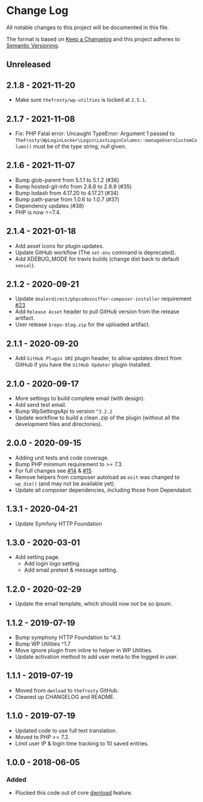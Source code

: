 # Change Log
All notable changes to this project will be documented in this file.

The format is based on [Keep a Changelog](http://keepachangelog.com/)
and this project adheres to [Semantic Versioning](http://semver.org/).

## Unreleased

## 2.1.8 - 2021-11-20

* Make sure `thefrosty/wp-utilties` is locked at `2.5.1`.

## 2.1.7 - 2021-11-08
- Fix: PHP Fatal error: Uncaught TypeError: Argument 1 passed to 
`TheFrosty\WpLoginLocker\Login\LastLoginColumns::manageUsersCustomColumn()` must be of the type string, null given.

## 2.1.6 - 2021-11-07
- Bump glob-parent from 5.1.1 to 5.1.2 (#36)
- Bump hosted-git-info from 2.8.8 to 2.8.9 (#35)
- Bump lodash from 4.17.20 to 4.17.21 (#34)
- Bump path-parse from 1.0.6 to 1.0.7 (#37)
- Dependency updates (#38)
- PHP is now >=7.4.

## 2.1.4 - 2021-01-18
- Add asset icons for plugin updates.
- Update GitHub workflow (The `set-env` command is deprecated).
- Add XDEBUG_MODE for travis builds (change dist back to default `xenial`).

## 2.1.2 - 2020-09-21
- Update `dealerdirect/phpcodesniffer-composer-installer` requirement [#23](https://github.com/thefrosty/wp-login-locker/pull/23)
- Add `Release Asset` header to pull GitHub version from the release artifact.
- User release `$repo-$tag.zip` for the uploaded artifact.

## 2.1.1 - 2020-09-20
- Add `GitHub Plugin URI` plugin header, to allow updates direct from GitHub if you have the `GitHub Updater` plugin installed. 

## 2.1.0 - 2020-09-17
- More settings to build complete email (with design).
- Add send test email.
- Bump WpSettingsApi to version `^3.2.2`
- Update workflow to build a clean .zip of the plugin (without all the development files and directories).

## 2.0.0 - 2020-09-15
- Adding unit tests and code coverage.
- Bump PHP minimum requirement to >= 7.3.
- For full changes see [#14](https://github.com/thefrosty/wp-login-locker/pull/14) & 
[#15](https://github.com/thefrosty/wp-login-locker/pull/15)
- Remove helpers from composer autoload as `exit` was changed to `wp_die()` (and may not be available yet).
- Update all composer dependencies, including those from Dependabot.

## 1.3.1 - 2020-04-21
- Update Symfony HTTP Foundation

## 1.3.0 - 2020-03-01
- Add setting page.
    - Add login logo setting.
    - Add email pretext & message setting.

## 1.2.0 - 2020-02-29
- Update the email template, which should now not be so ipsum.

## 1.1.2 - 2019-07-19
- Bump symphony HTTP Foundation to ^4.3
- Bump WP Utilities ^1.7
- Move ignore plugin from inline to helper in WP Utilities.
- Update activation method to add user meta to the logged in user.

## 1.1.1 - 2019-07-19
- Moved from `dwnload` to `thefrosty` GitHub.
- Cleaned up CHANGELOG and README.

## 1.1.0 - 2019-07-19
- Updated code to use full text translation.
- Moved to PHP >= 7.2.
- Limit user IP & login time tracking to 10 saved entries.

## 1.0.0 - 2018-06-05
### Added
- Plucked this code out of core [dwnload](https://dwnload.io) feature.
